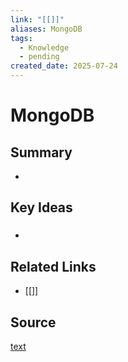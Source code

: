 ```yaml
---
link: "[[]]"
aliases: MongoDB
tags:
  - Knowledge
  - pending
created_date: 2025-07-24
---
```

# MongoDB
## Summary
- 
## Key Ideas
### 
- 
## Related Links
- [[]]
## Source
[text](url) 
